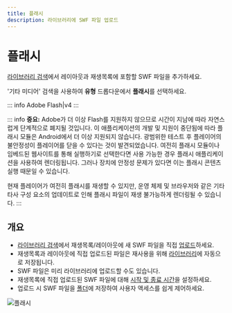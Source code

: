 ```yaml
---
title: 플래시
description: 라이브러리에 SWF 파일 업로드
---
```


# 플래시

[라이브러리 검색](layouts_editor.html#content-library-search)에서 레이아웃과 재생목록에 포함할 SWF 파일을 추가하세요.

'기타 미디어' 검색을 사용하여 **유형** 드롭다운에서 **플래시**를 선택하세요.

::: info
Adobe Flash|v4
:::

::: info
**중요:** Adobe가 더 이상 Flash를 지원하지 않으므로 시간이 지남에 따라 자연스럽게 단계적으로 폐지될 것입니다. 이 애플리케이션의 개발 및 지원이 중단됨에 따라 플래시 모듈은 Android에서 더 이상 지원되지 않습니다. 광범위한 테스트 후 플레이어의 불안정성이 플레이어를 닫을 수 있다는 것이 발견되었습니다. 여전히 플래시 모듈이나 임베드된 웹사이트를 통해 실행하기로 선택한다면 사용 가능한 경우 플래시 애플리케이션을 사용하여 렌더링됩니다. 그러나 장치에 안정성 문제가 있다면 이는 플래시 콘텐츠 실행 때문일 수 있습니다.

현재 플레이어가 여전히 플래시를 재생할 수 있지만, 운영 체제 및 브라우저와 같은 기타 타사 구성 요소의 업데이트로 인해 플래시 파일이 재생 불가능하게 렌더링될 수 있습니다.
:::

## 개요

- [라이브러리 검색](layouts_editor.html#content-library-search)에서 재생목록/레이아웃에 새 SWF 파일을 직접 [업로드](media_library.html#content-add-media-upload)하세요.
- 재생목록과 레이아웃에 직접 업로드된 파일은 재사용을 위해 [라이브러리](media_library.html)에 자동으로 저장됩니다.
- SWF 파일은 미리 라이브러리에 업로드할 수도 있습니다.
- 재생목록에 직접 업로드된 SWF 파일에 대해 [시작 및 종료 시간](media_playlists.html#content-widget-expiry-dates)을 설정하세요.
- 업로드 시 SWF 파일을 [폴더](tour_folders.html#content-saving-to-folders)에 저장하여 사용자 액세스를 쉽게 제어하세요.

![플래시](/img/v4_media_module_flash.png) 